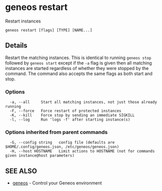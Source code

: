 # geneos restart

Restart instances

```text
geneos restart [flags] [TYPE] [NAME...]
```

## Details

Restart the matching instances. This is identical to running `geneos
stop` followed by `geneos start` except if the `-a` flag is given
then all matching instances are started regardless of whether they
were stopped by the command. The command also accepts the same flags
as both start and stop.

### Options

```text
  -a, --all     Start all matching instances, not just those already running
  -F, --force   Force restart of protected instances
  -K, --kill    Force stop by sending an immediate SIGKILL
  -l, --log     Run 'logs -f' after starting instance(s)
```

### Options inherited from parent commands

```text
  -G, --config string   config file (defaults are $HOME/.config/geneos.json, /etc/geneos/geneos.json)
  -H, --host HOSTNAME   Limit actions to HOSTNAME (not for commands given instance@host parameters)
```

## SEE ALSO

* [geneos](geneos.md)	 - Control your Geneos environment
